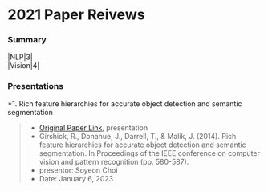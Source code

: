 # 2021 Paper Reivews   

### Summary   
|NLP|3|   
|Vision|4|   

### Presentations
*1. Rich feature hierarchies for accurate object detection and semantic segmentation   
  >+ [Original Paper Link](https://arxiv.org/abs/1311.2524), presentation   
  >+ Girshick, R., Donahue, J., Darrell, T., & Malik, J. (2014). Rich feature hierarchies for accurate object detection and semantic segmentation. In Proceedings of the IEEE conference on computer vision and pattern recognition (pp. 580-587).
  >+ presentor: Soyeon Choi   
  >+ Date: January 6, 2023
